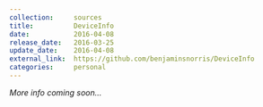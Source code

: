 ```yaml
---
collection:     sources
title:          DeviceInfo
date:           2016-04-08
release_date:   2016-03-25
update_date:    2016-04-08
external_link:  https://github.com/benjaminsnorris/DeviceInfo
categories:     personal
---
```


_More info coming soon…_
